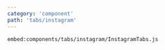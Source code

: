 ```yaml
---
category: 'component'
path: 'tabs/instagram'
---
```


`embed:components/tabs/instagram/InstagramTabs.js`
